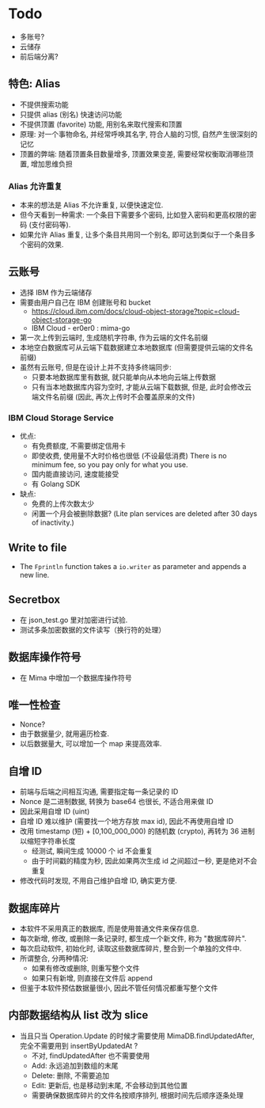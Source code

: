 # Todo

- 多账号?
- 云储存
- 前后端分离?

## 特色: Alias

- 不提供搜索功能
- 只提供 alias (别名) 快速访问功能
- 不提供顶置 (favorite) 功能, 用别名来取代搜索和顶置
- 原理: 对一个事物命名, 并经常呼唤其名字, 符合人脑的习惯, 自然产生很深刻的记忆
- 顶置的弊端: 随着顶置条目数量增多, 顶置效果变差, 需要经常权衡取消哪些顶置, 增加思维负担

### Alias 允许重复

- 本来的想法是 Alias 不允许重复, 以便快速定位.
- 但今天看到一种需求: 一个条目下需要多个密码, 比如登入密码和更高权限的密码 (支付密码等).
- 如果允许 Alias 重复, 让多个条目共用同一个别名, 即可达到类似于一个条目多个密码的效果.

## 云账号

- 选择 IBM 作为云端储存
- 需要由用户自己在 IBM 创建账号和 bucket
  - https://cloud.ibm.com/docs/cloud-object-storage?topic=cloud-object-storage-go
  - IBM Cloud - er0er0 : mima-go
- 第一次上传到云端时, 生成随机字符串, 作为云端的文件名前缀
- 本地空白数据库可从云端下载数据建立本地数据库 (但需要提供云端的文件名前缀)
- 虽然有云账号, 但是在设计上并不支持多终端同步:
  - 只要本地数据库里有数据, 就只能单向从本地向云端上传数据
  - 只有当本地数据库内容为空时, 才能从云端下载数据, 
    但是, 此时会修改云端文件名前缀 (因此, 再次上传时不会覆盖原来的文件)

### IBM Cloud Storage Service

- 优点:
  - 有免费额度, 不需要绑定信用卡
  - 即使收费, 使用量不大时价格也很低 (不设最低消费)
    There is no minimum fee, so you pay only for what you use.
  - 国内能直接访问, 速度能接受
  - 有 Golang SDK
- 缺点:
  - 免费的上传次数太少
  - 闲置一个月会被删除数据?
    (Lite plan services are deleted after 30 days of inactivity.)

## Write to file

- The `Fprintln` function takes a `io.writer` as parameter and appends a new line.

## Secretbox

- 在 json_test.go 里对加密进行试验.
- 测试多条加密数据的文件读写（换行符的处理）

## 数据库操作符号

- 在 Mima 中增加一个数据库操作符号

## 唯一性检查

- Nonce?
- 由于数据量少, 就用遍历检查.
- 以后数据量大, 可以增加一个 map 来提高效率.

## 自增 ID

- 前端与后端之间相互沟通, 需要指定每一条记录的 ID
- Nonce 是二进制数据, 转换为 base64 也很长, 不适合用来做 ID
- 因此采用自增 ID (uint)
- 自增 ID 难以维护 (需要找一个地方存放 max id), 因此不再使用自增 ID
- 改用 timestamp (短) + [0,100_000_000) 的随机数 (crypto), 再转为 36 进制以缩短字符串长度
  - 经测试, 瞬间生成 10000 个 id 不会重复
  - 由于时间戳的精度为秒, 因此如果两次生成 id 之间超过一秒, 更是绝对不会重复
- 修改代码时发现, 不用自己维护自增 ID, 确实更方便.

## 数据库碎片

- 本软件不采用真正的数据库, 而是使用普通文件来保存信息.
- 每次新增, 修改, 或删除一条记录时, 都生成一个新文件, 称为 "数据库碎片".
- 每次启动软件, 初始化时, 读取这些数据库碎片, 整合到一个单独的文件中.
- 所谓整合, 分两种情况:
  - 如果有修改或删除, 则重写整个文件
  - 如果只有新增, 则直接在文件后 append
- 但鉴于本软件预估数据量很小, 因此不管任何情况都重写整个文件

## 内部数据结构从 list 改为 slice

- 当且只当 Operation.Update 的时候才需要使用 MimaDB.findUpdatedAfter,
  完全不需要用到 insertByUpdatedAt ?
  - 不对, findUpdatedAfter 也不需要使用
  - Add: 永远追加到数组的末尾
  - Delete: 删除, 不需要追加
  - Edit: 更新后, 也是移动到末尾, 不会移动到其他位置
  - 需要确保数据库碎片的文件名按顺序排列, 根据时间先后顺序逐条处理
